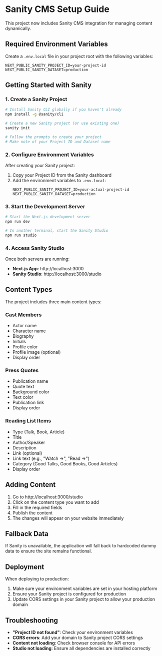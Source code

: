 # Sanity CMS Setup Guide

This project now includes Sanity CMS integration for managing content dynamically.

## Required Environment Variables

Create a `.env.local` file in your project root with the following variables:

```env
NEXT_PUBLIC_SANITY_PROJECT_ID=your-project-id
NEXT_PUBLIC_SANITY_DATASET=production
```

## Getting Started with Sanity

### 1. Create a Sanity Project

```bash
# Install Sanity CLI globally if you haven't already
npm install -g @sanity/cli

# Create a new Sanity project (or use existing one)
sanity init

# Follow the prompts to create your project
# Make note of your Project ID and Dataset name
```

### 2. Configure Environment Variables

After creating your Sanity project:

1. Copy your Project ID from the Sanity dashboard
2. Add the environment variables to `.env.local`:
   ```env
   NEXT_PUBLIC_SANITY_PROJECT_ID=your-actual-project-id
   NEXT_PUBLIC_SANITY_DATASET=production
   ```

### 3. Start the Development Server

```bash
# Start the Next.js development server
npm run dev

# In another terminal, start the Sanity Studio
npm run studio
```

### 4. Access Sanity Studio

Once both servers are running:

- **Next.js App**: http://localhost:3000
- **Sanity Studio**: http://localhost:3000/studio

## Content Types

The project includes three main content types:

### Cast Members

- Actor name
- Character name
- Biography
- Initials
- Profile color
- Profile image (optional)
- Display order

### Press Quotes

- Publication name
- Quote text
- Background color
- Text color
- Publication link
- Display order

### Reading List Items

- Type (Talk, Book, Article)
- Title
- Author/Speaker
- Description
- Link (optional)
- Link text (e.g., "Watch →", "Read →")
- Category (Good Talks, Good Books, Good Articles)
- Display order

## Adding Content

1. Go to http://localhost:3000/studio
2. Click on the content type you want to add
3. Fill in the required fields
4. Publish the content
5. The changes will appear on your website immediately

## Fallback Data

If Sanity is unavailable, the application will fall back to hardcoded dummy data to ensure the site remains functional.

## Deployment

When deploying to production:

1. Make sure your environment variables are set in your hosting platform
2. Ensure your Sanity project is configured for production
3. Update CORS settings in your Sanity project to allow your production domain

## Troubleshooting

- **"Project ID not found"**: Check your environment variables
- **CORS errors**: Add your domain to Sanity project CORS settings
- **Content not loading**: Check browser console for API errors
- **Studio not loading**: Ensure all dependencies are installed correctly
